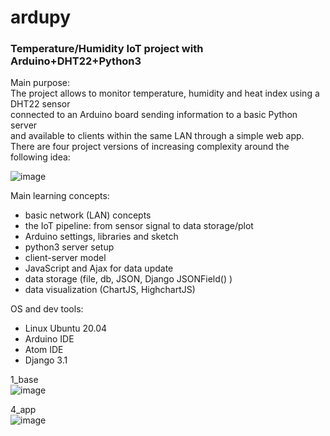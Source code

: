 # ardupy
### Temperature/Humidity IoT project with Arduino+DHT22+Python3

Main purpose: \
The project allows to monitor temperature, humidity and heat index using a DHT22 sensor \
connected to an Arduino board sending information to a basic Python server  \
and available to clients within the same LAN through a simple web app. \
There are four project versions of increasing complexity around the following idea:

![image](https://user-images.githubusercontent.com/17080117/119189732-b7f61180-ba7c-11eb-95ca-e692b4ce204e.png)

Main learning concepts:
* basic network (LAN) concepts
* the IoT pipeline: from sensor signal to data storage/plot
* Arduino settings, libraries and sketch
* python3 server setup
* client-server model
* JavaScript and Ajax for data update
* data storage (file, db, JSON, Django JSONField() )
* data visualization (ChartJS, HighchartJS)

OS and dev tools:
* Linux Ubuntu 20.04
* Arduino IDE
* Atom IDE
* Django 3.1

1_base \
![image](https://user-images.githubusercontent.com/17080117/119189972-05727e80-ba7d-11eb-98db-b0b3c4764aec.png)

4_app \
![image](https://user-images.githubusercontent.com/17080117/143103351-119cb041-af1e-4ea3-a534-a6a1de136593.png)
